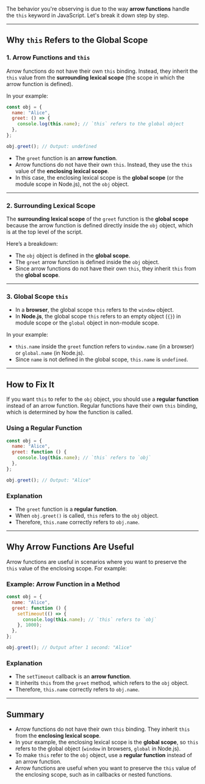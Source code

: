 The behavior you're observing is due to the way **arrow functions** handle the `this` keyword in JavaScript. Let's break it down step by step.

---

## **Why `this` Refers to the Global Scope**

### **1. Arrow Functions and `this`**

Arrow functions do not have their own `this` binding. Instead, they inherit the `this` value from the **surrounding lexical scope** (the scope in which the arrow function is defined).

In your example:

```javascript
const obj = {
  name: "Alice",
  greet: () => {
    console.log(this.name); // `this` refers to the global object
  },
};

obj.greet(); // Output: undefined
```

- The `greet` function is an **arrow function**.
- Arrow functions do not have their own `this`. Instead, they use the `this` value of the **enclosing lexical scope**.
- In this case, the enclosing lexical scope is the **global scope** (or the module scope in Node.js), not the `obj` object.

---

### **2. Surrounding Lexical Scope**

The **surrounding lexical scope** of the `greet` function is the **global scope** because the arrow function is defined directly inside the `obj` object, which is at the top level of the script.

Here’s a breakdown:

- The `obj` object is defined in the **global scope**.
- The `greet` arrow function is defined inside the `obj` object.
- Since arrow functions do not have their own `this`, they inherit `this` from the **global scope**.

---

### **3. Global Scope `this`**

- In a **browser**, the global scope `this` refers to the `window` object.
- In **Node.js**, the global scope `this` refers to an empty object (`{}`) in module scope or the `global` object in non-module scope.

In your example:

- `this.name` inside the `greet` function refers to `window.name` (in a browser) or `global.name` (in Node.js).
- Since `name` is not defined in the global scope, `this.name` is `undefined`.

---

## **How to Fix It**

If you want `this` to refer to the `obj` object, you should use a **regular function** instead of an arrow function. Regular functions have their own `this` binding, which is determined by how the function is called.

### **Using a Regular Function**

```javascript
const obj = {
  name: "Alice",
  greet: function () {
    console.log(this.name); // `this` refers to `obj`
  },
};

obj.greet(); // Output: "Alice"
```

### **Explanation**

- The `greet` function is a **regular function**.
- When `obj.greet()` is called, `this` refers to the `obj` object.
- Therefore, `this.name` correctly refers to `obj.name`.

---

## **Why Arrow Functions Are Useful**

Arrow functions are useful in scenarios where you want to preserve the `this` value of the enclosing scope. For example:

### **Example: Arrow Function in a Method**

```javascript
const obj = {
  name: "Alice",
  greet: function () {
    setTimeout(() => {
      console.log(this.name); // `this` refers to `obj`
    }, 1000);
  },
};

obj.greet(); // Output after 1 second: "Alice"
```

### **Explanation**

- The `setTimeout` callback is an **arrow function**.
- It inherits `this` from the `greet` method, which refers to the `obj` object.
- Therefore, `this.name` correctly refers to `obj.name`.

---

## **Summary**

- Arrow functions do not have their own `this` binding. They inherit `this` from the **enclosing lexical scope**.
- In your example, the enclosing lexical scope is the **global scope**, so `this` refers to the global object (`window` in browsers, `global` in Node.js).
- To make `this` refer to the `obj` object, use a **regular function** instead of an arrow function.
- Arrow functions are useful when you want to preserve the `this` value of the enclosing scope, such as in callbacks or nested functions.
